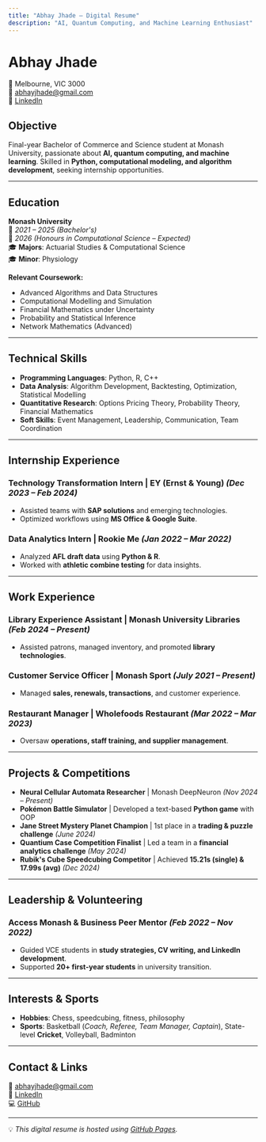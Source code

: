 ```yaml
---
title: "Abhay Jhade – Digital Resume"
description: "AI, Quantum Computing, and Machine Learning Enthusiast"
---
```


# **Abhay Jhade**
📍 Melbourne, VIC 3000  
📧 [abhayjhade@gmail.com](mailto:abhayjhade@gmail.com)  
🔗 [LinkedIn](https://www.linkedin.com/in/abhayjhade/)  

## **Objective**
Final-year Bachelor of Commerce and Science student at Monash University, passionate about **AI, quantum computing, and machine learning**. Skilled in **Python, computational modeling, and algorithm development**, seeking internship opportunities.

---

## **Education**
**Monash University**  
📅 *2021 – 2025 (Bachelor's)*  
📅 *2026 (Honours in Computational Science – Expected)*  
🎓 **Majors**: Actuarial Studies & Computational Science  
🎓 **Minor**: Physiology  

**Relevant Coursework:**
- Advanced Algorithms and Data Structures  
- Computational Modelling and Simulation  
- Financial Mathematics under Uncertainty  
- Probability and Statistical Inference  
- Network Mathematics (Advanced)  

---

## **Technical Skills**
- **Programming Languages**: Python, R, C++  
- **Data Analysis**: Algorithm Development, Backtesting, Optimization, Statistical Modelling  
- **Quantitative Research**: Options Pricing Theory, Probability Theory, Financial Mathematics  
- **Soft Skills**: Event Management, Leadership, Communication, Team Coordination  

---

## **Internship Experience**
### **Technology Transformation Intern** | EY (Ernst & Young) *(Dec 2023 – Feb 2024)*
- Assisted teams with **SAP solutions** and emerging technologies.
- Optimized workflows using **MS Office & Google Suite**.

### **Data Analytics Intern** | Rookie Me *(Jan 2022 – Mar 2022)*
- Analyzed **AFL draft data** using **Python & R**.
- Worked with **athletic combine testing** for data insights.

---

## **Work Experience**
### **Library Experience Assistant** | Monash University Libraries *(Feb 2024 – Present)*
- Assisted patrons, managed inventory, and promoted **library technologies**.

### **Customer Service Officer** | Monash Sport *(July 2021 – Present)*
- Managed **sales, renewals, transactions**, and customer experience.

### **Restaurant Manager** | Wholefoods Restaurant *(Mar 2022 – Mar 2023)*
- Oversaw **operations, staff training, and supplier management**.

---

## **Projects & Competitions**
- **Neural Cellular Automata Researcher** | Monash DeepNeuron *(Nov 2024 – Present)*  
- **Pokémon Battle Simulator** | Developed a text-based **Python game** with OOP  
- **Jane Street Mystery Planet Champion** | 1st place in a **trading & puzzle challenge** *(June 2024)*  
- **Quantium Case Competition Finalist** | Led a team in a **financial analytics challenge** *(May 2024)*  
- **Rubik's Cube Speedcubing Competitor** | Achieved **15.21s (single) & 17.99s (avg)** *(Dec 2024)*  

---

## **Leadership & Volunteering**
### **Access Monash & Business Peer Mentor** *(Feb 2022 – Nov 2022)*
- Guided VCE students in **study strategies, CV writing, and LinkedIn development**.
- Supported **20+ first-year students** in university transition.

---

## **Interests & Sports**
- **Hobbies**: Chess, speedcubing, fitness, philosophy  
- **Sports**: Basketball (*Coach, Referee, Team Manager, Captain*), State-level **Cricket**, Volleyball, Badminton  

---

## **Contact & Links**
📧 [abhayjhade@gmail.com](mailto:abhayjhade@gmail.com)  
🔗 [LinkedIn](https://www.linkedin.com/in/abhayjhade/)  
💻 [GitHub](https://github.com/abhayjhade)  

---

💡 *This digital resume is hosted using [GitHub Pages](https://pages.github.com/).*
